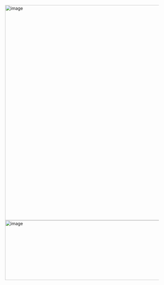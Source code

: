 <img width="1077" height="702" alt="image" src="https://github.com/user-attachments/assets/3154ecfb-6d2a-4542-ac7e-e922f3ad868d" />

<img width="829" height="195" alt="image" src="https://github.com/user-attachments/assets/35cd7069-b886-4fcf-ad83-b1dc0907e7f6" />
